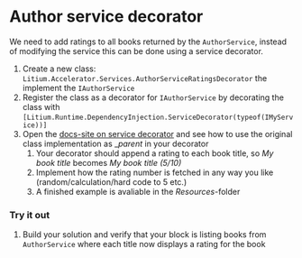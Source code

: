 # Author service decorator

We need to add ratings to all books returned by the `AuthorService`, instead of modifying the service this can be done using a service decorator.

1. Create a new class: `Litium.Accelerator.Services.AuthorServiceRatingsDecorator` the implement the `IAuthorService`
1. Register the class as a decorator for `IAuthorService` by decorating the class with `[Litium.Runtime.DependencyInjection.ServiceDecorator(typeof(IMyService))]`
1. Open the [docs-site on service decorator](https://docs.litium.com/documentation/architecture/dependency-injection/service-decorator) and see how to use the original class implementation as __parent_ in your decorator
    1. Your decorator should append a rating to each book title, so _My book title_ becomes _My book title (5/10)_
    1. Implement how the rating number is fetched in any way you like (random/calculation/hard code to 5 etc.)
    1. A finished example is avaliable in the _Resources_-folder

### Try it out

1. Build your solution and verify that your block is listing books from `AuthorService` where each title now displays a rating for the book